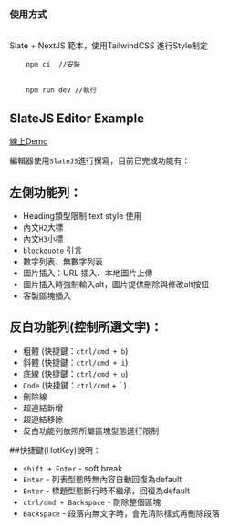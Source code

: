 ### 使用方式
<br/>Slate + NextJS 範本，使用TailwindCSS 進行Style制定
```
    npm ci  //安裝


    npm run dev //執行
```
## SlateJS Editor Example


[線上Demo](https://slate-editor.netlify.app/)


編輯器使用`SlateJS`進行撰寫，目前已完成功能有：

## 左側功能列：

- Heading類型限制 text style 使用
- 內文`H2`大標
- 內文`H3`小標
- `blockquote` 引言
- 數字列表、無數字列表
- 圖片插入：URL 插入、本地圖片上傳
- 圖片插入時強制輸入alt，圖片提供刪除與修改alt按鈕
- 客製區塊插入


## 反白功能列(控制所選文字)：

- 粗體 (快捷鍵：`ctrl/cmd + b`)
- 斜體 (快捷鍵：`ctrl/cmd + i`)
- 底線 (快捷鍵：`ctrl/cmd + u`)
- `Code` (快捷鍵：`ctrl/cmd` +  ` )
- 刪除線
- 超連結新增
- 超連結移除
- 反白功能列依照所屬區塊型態進行限制

##快捷鍵(HotKey)說明：

- `shift + Enter` - soft break
- `Enter` - 列表型態時無內容自動回復為default
- `Enter` - 標題型態斷行時不繼承，回復為default
- `ctrl/cmd + Backspace` - 刪除整個區塊 
- `Backspace` - 段落內無文字時，會先清除樣式再刪除段落